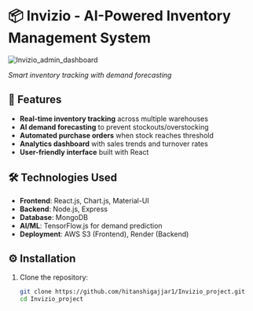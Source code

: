 # 📦 Invizio - AI-Powered Inventory Management System

![Invizio_admin_dashboard](https://github.com/user-attachments/assets/25afc002-2d23-4a0c-8bda-98b7d98d408e)
 
*Smart inventory tracking with demand forecasting*

## 🚀 Features
- **Real-time inventory tracking** across multiple warehouses
- **AI demand forecasting** to prevent stockouts/overstocking
- **Automated purchase orders** when stock reaches threshold
- **Analytics dashboard** with sales trends and turnover rates
- **User-friendly interface** built with React

## 🛠️ Technologies Used
- **Frontend**: React.js, Chart.js, Material-UI
- **Backend**: Node.js, Express
- **Database**: MongoDB
- **AI/ML**: TensorFlow.js for demand prediction
- **Deployment**: AWS S3 (Frontend), Render (Backend)

## ⚙️ Installation
1. Clone the repository:
   ```bash
   git clone https://github.com/hitanshigajjar1/Invizio_project.git
   cd Invizio_project
